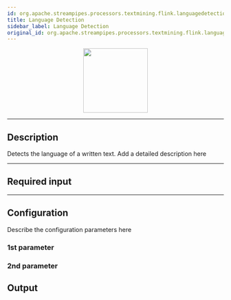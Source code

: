 ```yaml
---
id: org.apache.streampipes.processors.textmining.flink.languagedetection
title: Language Detection
sidebar_label: Language Detection
original_id: org.apache.streampipes.processors.textmining.flink.languagedetection
---
```


<!--
  ~ Licensed to the Apache Software Foundation (ASF) under one or more
  ~ contributor license agreements.  See the NOTICE file distributed with
  ~ this work for additional information regarding copyright ownership.
  ~ The ASF licenses this file to You under the Apache License, Version 2.0
  ~ (the "License"); you may not use this file except in compliance with
  ~ the License.  You may obtain a copy of the License at
  ~
  ~    http://www.apache.org/licenses/LICENSE-2.0
  ~
  ~ Unless required by applicable law or agreed to in writing, software
  ~ distributed under the License is distributed on an "AS IS" BASIS,
  ~ WITHOUT WARRANTIES OR CONDITIONS OF ANY KIND, either express or implied.
  ~ See the License for the specific language governing permissions and
  ~ limitations under the License.
  ~
  -->



<p align="center"> 
    <img src="/img/pipeline-elements/org.apache.streampipes.processors.textmining.flink.languagedetection/icon.png" width="150px;" class="pe-image-documentation"/>
</p>

***

## Description

Detects the language of a written text.
Add a detailed description here

***

## Required input


***

## Configuration

Describe the configuration parameters here

### 1st parameter


### 2nd parameter

## Output
